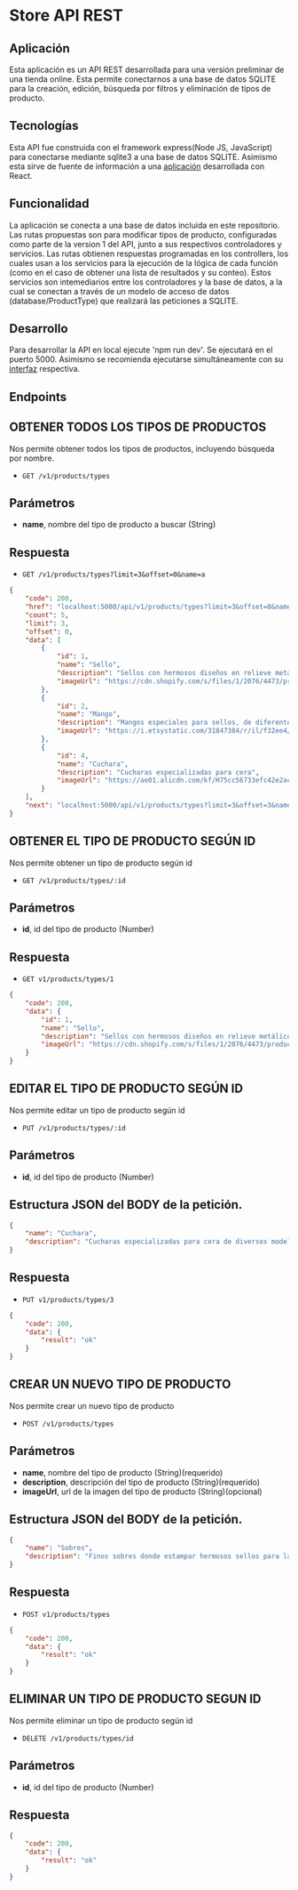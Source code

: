 # Store API REST

## Aplicación

Esta aplicación es un API REST desarrollada para una versión preliminar de una tienda online. Esta permite conectarnos a una base de datos SQLITE para la creación, edición, búsqueda por filtros y eliminación de tipos de producto.

## Tecnologías

Esta API fue construida con el framework express(Node JS, JavaScript) para conectarse mediante sqlite3 a una base de datos SQLITE. Asimismo esta sirve de fuente de información a una [aplicación](https://github.com/alxdrian/Store-app) desarrollada con React.

## Funcionalidad

La aplicación se conecta a una base de datos incluida en este repositorio. Las rutas propuestas son para modificar tipos de producto, configuradas como parte de la version 1 del API, junto a sus respectivos controladores y servicios. Las rutas obtienen respuestas programadas en los controllers, los cuales usan a los servicios para la ejecución de la lógica de cada función (como en el caso de obtener una lista de resultados y su conteo). Estos servicios son intemediarios entre los controladores y la base de datos, a la cual se conectan a través de un modelo de acceso de datos (database/ProductType) que realizará las peticiones a SQLITE.

## Desarrollo

Para desarrollar la API en local ejecute 'npm run dev'. Se ejecutará en el puerto 5000. Asimismo se recomienda ejecutarse simultáneamente con su [interfaz](https://github.com/alxdrian/Store-app) respectiva.

## Endpoints

## OBTENER TODOS LOS TIPOS DE PRODUCTOS

Nos permite obtener todos los tipos de productos, incluyendo búsqueda por nombre.

* `GET /v1/products/types`

## Parámetros

-  **name**, nombre del tipo de producto a buscar (String)

## Respuesta

- `GET /v1/products/types?limit=3&offset=0&name=a`

```json
{
    "code": 200,
    "href": "localhost:5000/api/v1/products/types?limit=3&offset=0&name=",
    "count": 5,
    "limit": 3,
    "offset": 0,
    "data": [
        {
            "id": 1,
            "name": "Sello",
            "description": "Sellos con hermosos diseños en relieve metálico.\nUna manera distinta de estampar.",
            "imageUrl": "https://cdn.shopify.com/s/files/1/2076/4473/products/Wax-Seal-Stamp-3.jpg?v=1615713462"
        },
        {
            "id": 2,
            "name": "Mango",
            "description": "Mangos especiales para sellos, de diferentes modelos y materiales. Diseños exclusivos en varios colores y tallados.",
            "imageUrl": "https://i.etsystatic.com/31847384/r/il/f32ee4/3637622315/il_fullxfull.3637622315_mw81.jpg"
        },
        {
            "id": 4,
            "name": "Cuchara",
            "description": "Cucharas especializadas para cera",
            "imageUrl": "https://ae01.alicdn.com/kf/H75cc56733efc42e2ac20327123d43411m/Wax-Lepel-Zegellak-Seal-Stempel-Kralen-Voor-Vintage-Craft-Envelop-Wedding-Wasverbinding-Oude-Zegellak-Stempel-Houten.jpg_Q90.jpg_.webp"
        }
    ],
    "next": "localhost:5000/api/v1/products/types?limit=3&offset=3&name="
}
```

## OBTENER EL TIPO DE PRODUCTO SEGÚN ID

Nos permite obtener un tipo de producto según id

* `GET /v1/products/types/:id`

## Parámetros

-  **id**, id del tipo de producto (Number)

## Respuesta

- `GET v1/products/types/1`

```json
{
    "code": 200,
    "data": {
        "id": 1,
        "name": "Sello",
        "description": "Sellos con hermosos diseños en relieve metálico.\nUna manera distinta de estampar.",
        "imageUrl": "https://cdn.shopify.com/s/files/1/2076/4473/products/Wax-Seal-Stamp-3.jpg?v=1615713462"
    }
}
```

## EDITAR EL TIPO DE PRODUCTO SEGÚN ID

Nos permite editar un tipo de producto según id

* `PUT /v1/products/types/:id`

## Parámetros

-  **id**, id del tipo de producto (Number)

## Estructura JSON del BODY de la petición.

```json
{
    "name": "Cuchara",
    "description": "Cucharas especializadas para cera de diversos modelos"
}
```

## Respuesta

- `PUT v1/products/types/3`

```json
{
    "code": 200,
    "data": {
        "result": "ok"
    }
}
```

## CREAR UN NUEVO TIPO DE PRODUCTO

Nos permite crear un nuevo tipo de producto

* `POST /v1/products/types`

## Parámetros

-  **name**, nombre del tipo de producto (String)(requerido)
-  **description**, descripción del tipo de producto (String)(requerido)
-  **imageUrl**, url de la imagen del tipo de producto (String)(opcional)

## Estructura JSON del BODY de la petición.

```json
{
    "name": "Sobres",
    "description": "Finos sobres donde estampar hermosos sellos para las mejores invitaciones"
}
```

## Respuesta

- `POST v1/products/types`

```json
{
    "code": 200,
    "data": {
        "result": "ok"
    }
}
```

## ELIMINAR UN TIPO DE PRODUCTO SEGUN ID

Nos permite eliminar un tipo de producto según id

* `DELETE /v1/products/types/id`

## Parámetros

-  **id**, id del tipo de producto (Number)

## Respuesta

```json
{
    "code": 200,
    "data": {
        "result": "ok"
    }
}
```